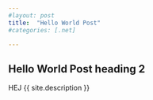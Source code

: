 ```yaml
---
#layout: post
title:  "Hello World Post"
#categories: [.net]

---
```


## Hello World Post heading 2
HEJ {{ site.description }}